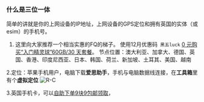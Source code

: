 ### 什么是三位一体
简单的讲就是你的上网设备的IP地址，上网设备的GPS定位和拥有英国的实体（或esim）的手机号。

1. 这里向大家推荐一个相当实惠的FQ的梯子。 
     使用12月优惠码` 黑五luck` [0 元购买“入门精灵球”60GB️/30 天套餐](https://web2.52pokemon.cc/register?code=jqTJCg7q)。
节点位置：澳大利亚、加拿大、德国、英国、香港、印度尼西亚、日本、韩国、荷兰、新加坡、土耳其、美国、越南
 


2.定位：苹果手机用户，电脑下载**爱思助手**，手机与电脑数据线连接，在**工具箱**里有个**虚拟定位** 
![R-C](https://github.com/user-attachments/assets/a7d98048-17e0-4f0b-ab1c-d2e4ff7ef077)

3.英国手机卡，可以[自助下单9块9包邮领取](https://shop.giffgaff.us)， 
